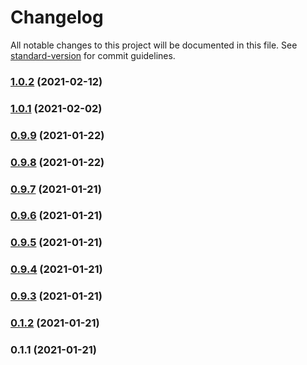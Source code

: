 # Changelog

All notable changes to this project will be documented in this file. See [standard-version](https://github.com/conventional-changelog/standard-version) for commit guidelines.

### [1.0.2](https://github.com/ar-insoft/raportowanie-zakonczonych-prac/compare/v1.0.1...v1.0.2) (2021-02-12)

### [1.0.1](https://github.com/ar-insoft/raportowanie-zakonczonych-prac/compare/v0.9.9...v1.0.1) (2021-02-02)

### [0.9.9](https://github.com/ar-insoft/raportowanie-zakonczonych-prac/compare/v0.9.8...v0.9.9) (2021-01-22)

### [0.9.8](https://github.com/ar-insoft/raportowanie-zakonczonych-prac/compare/v0.9.7...v0.9.8) (2021-01-22)

### [0.9.7](https://github.com/ar-insoft/raportowanie-zakonczonych-prac/compare/v0.9.6...v0.9.7) (2021-01-21)

### [0.9.6](https://github.com/ar-insoft/raportowanie-zakonczonych-prac/compare/v0.9.5...v0.9.6) (2021-01-21)

### [0.9.5](https://github.com/ar-insoft/raportowanie-zakonczonych-prac/compare/v0.9.4...v0.9.5) (2021-01-21)

### [0.9.4](https://github.com/ar-insoft/raportowanie-zakonczonych-prac/compare/v0.9.3...v0.9.4) (2021-01-21)

### [0.9.3](https://github.com/ar-insoft/raportowanie-zakonczonych-prac/compare/v0.1.2...v0.9.3) (2021-01-21)

### [0.1.2](https://github.com/ar-insoft/raportowanie-zakonczonych-prac/compare/v0.1.1...v0.1.2) (2021-01-21)

### 0.1.1 (2021-01-21)
